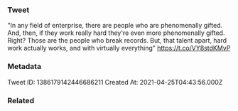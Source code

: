 ### Tweet
"In any field of enterprise, there are people who are phenomenally gifted. And, then, if they work really hard they're even more phenomenally gifted. Right? Those are the people who break records. But, that talent apart, hard work actually works, and with virtually everything" https://t.co/VY8stdKMvP

### Metadata
Tweet ID: 1386179142446686211
Created At: 2021-04-25T04:43:56.000Z

### Related

